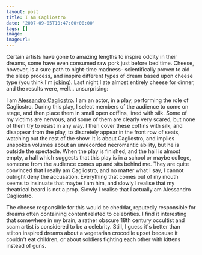 ```yaml
---
layout: post
title: I Am Cagliostro
date: '2007-09-05T10:47:00+00:00'
tags: []
image:
imageurl:
---
```


Certain artists have gone to amazing lengths to inspire oddity in their dreams, some have even consumed raw pork just before bed time. Cheese, however, is a sure path to night-time madness- scientifically proven to aid the sleep process, and inspire different types of dream based upon cheese type (you think I'm <a href="http://www.britishcheese.com/news.cfm?page_id=240" title="sweet dreams are made of cheese">joking</a>). Last night I ate almost entirely cheese for dinner, and the results were, well... unsurprising:

<!--more-->I am <a href="http://en.wikipedia.org/wiki/Cagliostro">Alessandro Cagliostro</a>. I am an actor, in a play, performing the role of Cagliostro. During this play, I select members of the audience to come on stage, and then place them in small open coffins, lined with silk. Some of my victims are nervous, and some of them are clearly very scared, but none of them try to resist in any way. I then cover these coffins with silk, and disappear from the play, to discretely appear in the front row of seats, watching out the rest of the show. It is about Cagliostro, and implies unspoken volumes about an unrecorded necromantic ability, but he is outside the spectacle. When the play is finished, and the hall is almost empty, a hall which suggests that this play is in a school or maybe college, someone from the audience comes up and sits behind me. They are quite convinced that I really am Cagliostro, and no matter what I say, I cannot outright deny the accusation. Everything that comes out of my mouth seems to insinuate that maybe I am him, and slowly I realise that my theatrical beard is not a prop. Slowly I realise that I actually am Alessandro Cagliostro.

The cheese responsible for this would be cheddar, reputedly responsible for dreams often containing content related to celebrities. I find it interesting that somewhere in my brain, a rather obscure 18th century occultist and scam artist is considered to be a celebrity. Still, I guess it's better than stilton inspired dreams about a vegetarian crocodile upset because it couldn't eat children, or about soldiers fighting each other with kittens instead of guns.
